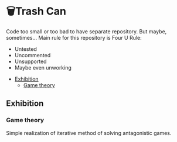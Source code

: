 # 🗑️Trash Can
Code too small or too bad to have separate repository. But maybe, sometimes...
Main rule for this repository is Four U Rule:
 - Untested
 - Uncommented
 - Unsupported
 - Maybe even unworking

  * [Exhibition](#Exhibition)
    * [Game theory](#Game-theory)

## Exhibition
### Game theory

 Simple realization of iterative method of solving antagonistic games. 

